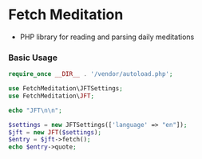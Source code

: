 # Fetch Meditation

* PHP library for reading and parsing daily meditations 

### Basic Usage
```php
require_once __DIR__ . '/vendor/autoload.php';

use FetchMeditation\JFTSettings;
use FetchMeditation\JFT;

echo "JFT\n\n";

$settings = new JFTSettings(['language' => "en"]);
$jft = new JFT($settings);
$entry = $jft->fetch();
echo $entry->quote;
```
